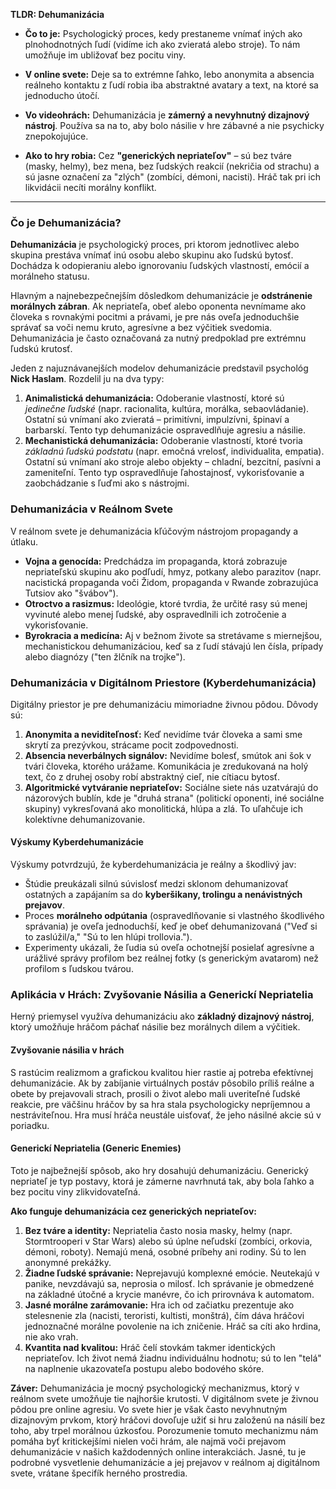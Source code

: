 **TLDR: Dehumanizácia**

- **Čo to je:** Psychologický proces, kedy prestaneme vnímať iných ako plnohodnotných ľudí (vidíme ich ako zvieratá alebo stroje). To nám umožňuje im ubližovať bez pocitu viny.
    
- **V online svete:** Deje sa to extrémne ľahko, lebo anonymita a absencia reálneho kontaktu z ľudí robia iba abstraktné avatary a text, na ktoré sa jednoducho útočí.
    
- **Vo videohrách:** Dehumanizácia je **zámerný a nevyhnutný dizajnový nástroj**. Používa sa na to, aby bolo násilie v hre zábavné a nie psychicky znepokojujúce.
    
- **Ako to hry robia:** Cez **"generických nepriateľov"** – sú bez tváre (masky, helmy), bez mena, bez ľudských reakcií (nekričia od strachu) a sú jasne označení za "zlých" (zombíci, démoni, nacisti). Hráč tak pri ich likvidácii necíti morálny konflikt.
---
### **Čo je Dehumanizácia?**

**Dehumanizácia** je psychologický proces, pri ktorom jednotlivec alebo skupina prestáva vnímať inú osobu alebo skupinu ako ľudskú bytosť. Dochádza k odopieraniu alebo ignorovaniu ľudských vlastností, emócií a morálneho statusu.

Hlavným a najnebezpečnejším dôsledkom dehumanizácie je **odstránenie morálnych zábran**. Ak nepriateľa, obeť alebo oponenta nevnímame ako človeka s rovnakými pocitmi a právami, je pre nás oveľa jednoduchšie správať sa voči nemu kruto, agresívne a bez výčitiek svedomia. Dehumanizácia je často označovaná za nutný predpoklad pre extrémnu ľudskú krutosť.

Jeden z najuznávanejších modelov dehumanizácie predstavil psychológ **Nick Haslam**. Rozdelil ju na dva typy:

1. **Animalistická dehumanizácia:** Odoberanie vlastností, ktoré sú _jedinečne ľudské_ (napr. racionalita, kultúra, morálka, sebaovládanie). Ostatní sú vnímaní ako zvieratá – primitívni, impulzívni, špinaví a barbarskí. Tento typ dehumanizácie ospravedlňuje agresiu a násilie.
2. **Mechanistická dehumanizácia:** Odoberanie vlastností, ktoré tvoria _základnú ľudskú podstatu_ (napr. emočná vrelosť, individualita, empatia). Ostatní sú vnímaní ako stroje alebo objekty – chladní, bezcitní, pasívni a zameniteľní. Tento typ ospravedlňuje ľahostajnosť, vykorisťovanie a zaobchádzanie s ľuďmi ako s nástrojmi.

### **Dehumanizácia v Reálnom Svete**

V reálnom svete je dehumanizácia kľúčovým nástrojom propagandy a útlaku.

- **Vojna a genocída:** Predchádza im propaganda, ktorá zobrazuje nepriateľskú skupinu ako podľudí, hmyz, potkany alebo parazitov (napr. nacistická propaganda voči Židom, propaganda v Rwande zobrazujúca Tutsiov ako "švábov").
- **Otroctvo a rasizmus:** Ideológie, ktoré tvrdia, že určité rasy sú menej vyvinuté alebo menej ľudské, aby ospravedlnili ich zotročenie a vykorisťovanie.
- **Byrokracia a medicína:** Aj v bežnom živote sa stretávame s miernejšou, mechanistickou dehumanizáciou, keď sa z ľudí stávajú len čísla, prípady alebo diagnózy ("ten žlčník na trojke").

### **Dehumanizácia v Digitálnom Priestore (Kyberdehumanizácia)**

Digitálny priestor je pre dehumanizáciu mimoriadne živnou pôdou. Dôvody sú:

1. **Anonymita a neviditeľnosť:** Keď nevidíme tvár človeka a sami sme skrytí za prezývkou, strácame pocit zodpovednosti.
2. **Absencia neverbálnych signálov:** Nevidíme bolesť, smútok ani šok v tvári človeka, ktorého urážame. Komunikácia je zredukovaná na holý text, čo z druhej osoby robí abstraktný cieľ, nie cítiacu bytosť.
3. **Algoritmické vytváranie nepriateľov:** Sociálne siete nás uzatvárajú do názorových bublín, kde je "druhá strana" (politickí oponenti, iné sociálne skupiny) vykresľovaná ako monolitická, hlúpa a zlá. To uľahčuje ich kolektívne dehumanizovanie.

#### **Výskumy Kyberdehumanizácie**

Výskumy potvrdzujú, že kyberdehumanizácia je reálny a škodlivý jav:

- Štúdie preukázali silnú súvislosť medzi sklonom dehumanizovať ostatných a zapájaním sa do **kyberšikany, trolingu a nenávistných prejavov**.
- Proces **morálneho odpútania** (ospravedlňovanie si vlastného škodlivého správania) je oveľa jednoduchší, keď je obeť dehumanizovaná ("Veď si to zaslúžil/a," "Sú to len hlúpi trollovia.").
- Experimenty ukázali, že ľudia sú oveľa ochotnejší posielať agresívne a urážlivé správy profilom bez reálnej fotky (s generickým avatarom) než profilom s ľudskou tvárou.

### **Aplikácia v Hrách: Zvyšovanie Násilia a Generickí Nepriatelia**

Herný priemysel využíva dehumanizáciu ako **základný dizajnový nástroj**, ktorý umožňuje hráčom páchať násilie bez morálnych dilem a výčitiek.

#### **Zvyšovanie násilia v hrách**

S rastúcim realizmom a grafickou kvalitou hier rastie aj potreba efektívnej dehumanizácie. Ak by zabíjanie virtuálnych postáv pôsobilo príliš reálne a obete by prejavovali strach, prosili o život alebo mali uveriteľné ľudské reakcie, pre väčšinu hráčov by sa hra stala psychologicky nepríjemnou a nestráviteľnou. Hra musí hráča neustále uisťovať, že jeho násilné akcie sú v poriadku.

#### **Generickí Nepriatelia (Generic Enemies)**

Toto je najbežnejší spôsob, ako hry dosahujú dehumanizáciu. Generický nepriateľ je typ postavy, ktorá je zámerne navrhnutá tak, aby bola ľahko a bez pocitu viny zlikvidovateľná.

**Ako funguje dehumanizácia cez generických nepriateľov:**

1. **Bez tváre a identity:** Nepriatelia často nosia masky, helmy (napr. Stormtrooperi v Star Wars) alebo sú úplne neľudskí (zombíci, orkovia, démoni, roboty). Nemajú mená, osobné príbehy ani rodiny. Sú to len anonymné prekážky.
2. **Žiadne ľudské správanie:** Neprejavujú komplexné emócie. Neutekajú v panike, nevzdávajú sa, neprosia o milosť. Ich správanie je obmedzené na základné útočné a krycie manévre, čo ich prirovnáva k automatom.
3. **Jasné morálne zarámovanie:** Hra ich od začiatku prezentuje ako stelesnenie zla (nacisti, teroristi, kultisti, monštrá), čím dáva hráčovi jednoznačné morálne povolenie na ich zničenie. Hráč sa cíti ako hrdina, nie ako vrah.
4. **Kvantita nad kvalitou:** Hráč čelí stovkám takmer identických nepriateľov. Ich život nemá žiadnu individuálnu hodnotu; sú to len "telá" na naplnenie ukazovateľa postupu alebo bodového skóre.

**Záver:** Dehumanizácia je mocný psychologický mechanizmus, ktorý v reálnom svete umožňuje tie najhoršie krutosti. V digitálnom svete je živnou pôdou pre online agresiu. Vo svete hier je však často nevyhnutným dizajnovým prvkom, ktorý hráčovi dovoľuje užiť si hru založenú na násilí bez toho, aby trpel morálnou úzkosťou. Porozumenie tomuto mechanizmu nám pomáha byť kritickejšími nielen voči hrám, ale najmä voči prejavom dehumanizácie v našich každodenných online interakciách. Jasné, tu je podrobné vysvetlenie dehumanizácie a jej prejavov v reálnom aj digitálnom svete, vrátane špecifík herného prostredia.